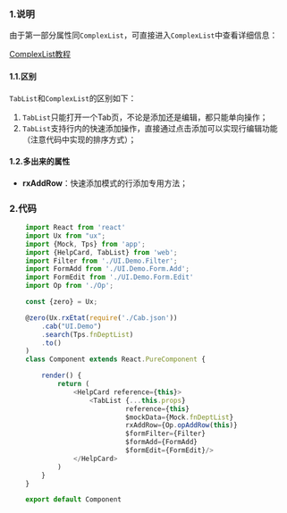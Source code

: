 ### 1.说明

由于第一部分属性同`ComplexList`，可直接进入`ComplexList`中查看详细信息：

<a href="/zui/control/complex-list" target="_blank">ComplexList教程</a>

#### 1.1.区别

`TabList`和`ComplexList`的区别如下：

1. `TabList`只能打开一个Tab页，不论是添加还是编辑，都只能单向操作；
2. `TabList`支持行内的快速添加操作，直接通过点击添加可以实现行编辑功能（注意代码中实现的排序方式）；

#### 1.2.多出来的属性

* **rxAddRow**：快速添加模式的行添加专用方法；

### 2.代码

```js
    import React from 'react'
    import Ux from "ux";
    import {Mock, Tps} from 'app';
    import {HelpCard, TabList} from 'web';
    import Filter from './UI.Demo.Filter';
    import FormAdd from './UI.Demo.Form.Add';
    import FormEdit from './UI.Demo.Form.Edit'
    import Op from './Op';

    const {zero} = Ux;

    @zero(Ux.rxEtat(require('./Cab.json'))
        .cab("UI.Demo")
        .search(Tps.fnDeptList)
        .to()
    )
    class Component extends React.PureComponent {

        render() {
            return (
                <HelpCard reference={this}>
                    <TabList {...this.props}
                             reference={this}
                             $mockData={Mock.fnDeptList}
                             rxAddRow={Op.opAddRow(this)}
                             $formFilter={Filter}
                             $formAdd={FormAdd}
                             $formEdit={FormEdit}/>
                </HelpCard>
            )
        }
    }

    export default Component
```